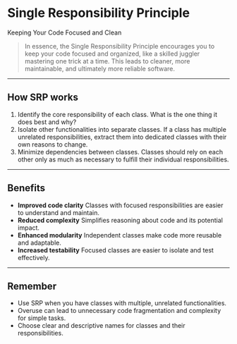 # Single Responsibility Principle

Keeping Your Code Focused and Clean

> In essence, the Single Responsibility Principle encourages you to keep your code focused and organized, like a skilled juggler mastering one trick at a time. This leads to cleaner, more maintainable, and ultimately more reliable software.

---

## How SRP works

1. Identify the core responsibility of each class. What is the one thing it does best and why?
2. Isolate other functionalities into separate classes. If a class has multiple unrelated responsibilities, extract them into dedicated classes with their own reasons to change.
3. Minimize dependencies between classes. Classes should rely on each other only as much as necessary to fulfill their individual responsibilities.

---

## Benefits

* **Improved code clarity**
  Classes with focused responsibilities are easier to understand and maintain.
* **Reduced complexity**
  Simplifies reasoning about code and its potential impact.
* **Enhanced modularity**
  Independent classes make code more reusable and adaptable.
* **Increased testability**
  Focused classes are easier to isolate and test effectively.

---

## Remember

* Use SRP when you have classes with multiple, unrelated functionalities.
* Overuse can lead to unnecessary code fragmentation and complexity for simple tasks.
* Choose clear and descriptive names for classes and their responsibilities.
